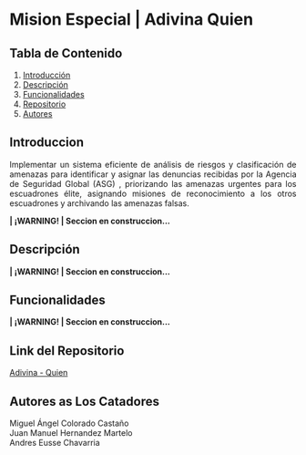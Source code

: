 # Mision Especial | Adivina Quien
## Tabla de Contenido
1. [Introducción](#introducción)
2. [Descripción](#descripción)
3. [Funcionalidades](#funcionalidades)
4. [Repositorio](#link-del-repositorio)
8. [Autores](#autores-as-los-catadores)

## Introduccion
<div style = "text-align: justify;">
Implementar un sistema eficiente de análisis de riesgos y clasificación de amenazas para identificar y asignar las denuncias recibidas por la Agencia de Seguridad Global (ASG) , priorizando las amenazas urgentes para los escuadrones élite, asignando misiones de reconocimiento a los otros escuadrones y archivando las amenazas falsas.

**| ¡WARNING! | Seccion en construccion...**

## Descripción

**| ¡WARNING! | Seccion en construccion...**

## Funcionalidades

**| ¡WARNING! | Seccion en construccion...**

## Link del Repositorio
[Adivina - Quien](https://github.com/migueCOLORADO/Adivina-Quien.git)

## Autores as Los Catadores
Miguel Ángel Colorado Castaño <br>
Juan Manuel Hernandez Martelo <br>
Andres Eusse Chavarria
</div>
